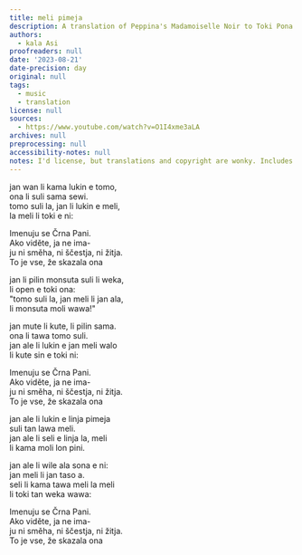 ```yaml
---
title: meli pimeja
description: A translation of Peppina's Madamoiselle Noir to Toki Pona (and Interslavic).
authors:
  - kala Asi
proofreaders: null
date: '2023-08-21'
date-precision: day
original: null
tags:
  - music
  - translation
license: null
sources:
  - https://www.youtube.com/watch?v=O1I4xme3aLA
archives: null
preprocessing: null
accessibility-notes: null
notes: I'd license, but translations and copyright are wonky. Includes Interslavic.
---
```


jan wan li kama lukin e tomo,  
ona li suli sama sewi.  
tomo suli la, jan li lukin e meli,  
la meli li toki e ni:  

Imenuju se Črna Pani.  
Ako viděte, ja ne ima-  
ju ni směha, ni ščestja, ni žitja.  
To je vse, že skazala ona  

jan li pilin monsuta suli li weka,  
li open e toki ona:  
"tomo suli la, jan meli li jan ala,  
li monsuta moli wawa!"  

jan mute li kute, li pilin sama.  
ona li tawa tomo suli.  
jan ale li lukin e jan meli walo  
li kute sin e toki ni:  

Imenuju se Črna Pani.  
Ako viděte, ja ne ima-  
ju ni směha, ni ščestja, ni žitja.  
To je vse, že skazala ona  

jan ale li lukin e linja pimeja  
suli tan lawa meli.  
jan ale li seli e linja la, meli  
li kama moli lon pini.  

jan ale li wile ala sona e ni:  
jan meli li jan taso a.  
seli li kama tawa meli la meli  
li toki tan weka wawa:  

Imenuju se Črna Pani.  
Ako viděte, ja ne ima-  
ju ni směha, ni ščestja, ni žitja.  
To je vse, že skazala ona
